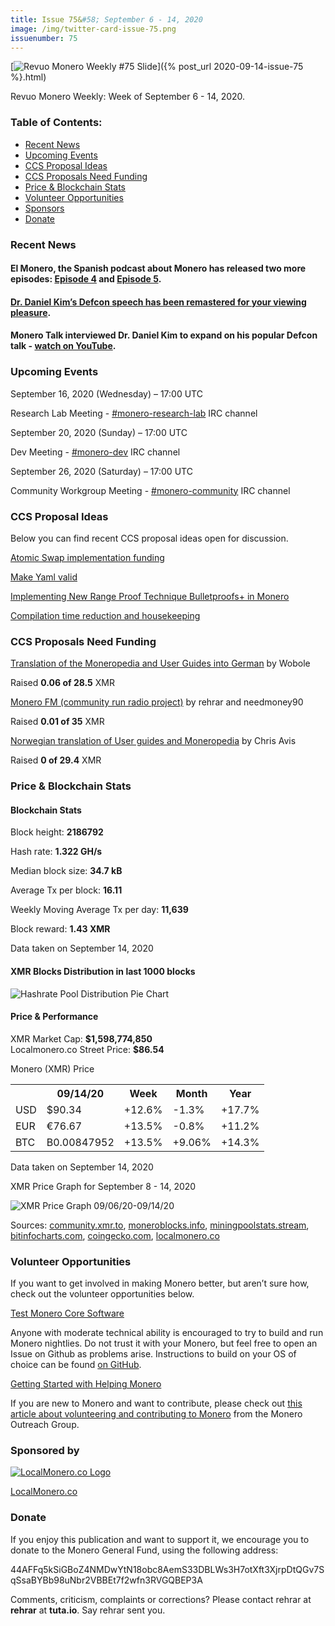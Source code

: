```yaml
---
title: Issue 75&#58; September 6 - 14, 2020
image: /img/twitter-card-issue-75.png
issuenumber: 75
---
```

[<img src="/img/img-issue75.png" alt="Revuo Monero Weekly #75 Slide" class="img-lead">]({% post_url 2020-09-14-issue-75 %}.html)

<p class="text-lead">Revuo Monero Weekly: Week of September 6 - 14, 2020.</p>
<!--more-->

<h3>Table of Contents:</h3>
<ul class="contents">
    <li><a href="#news">Recent News</a></li>
    <li><a href="#events">Upcoming Events</a></li>
    <li><a href="#ideas">CCS Proposal Ideas</a></li>
    <li><a href="#proposals">CCS Proposals Need Funding</a></li>
    <li><a href="#stats">Price & Blockchain Stats</a></li>
    <li><a href="#volunteer">Volunteer Opportunities</a></li>
    <li><a href="#sponsor">Sponsors</a></li>
    <li><a href="#donate">Donate</a></li>
</ul>

<h3 id="news">Recent News</h3>

<div class="newsbyte">
    <h4>El Monero, the Spanish podcast about Monero has released two more episodes: <a href="https://anchor.fm/elmonero/episodes/4-El-amigo-Dave-ej9fq1" target="_blank">Episode 4</a> and <a href="https://anchor.fm/elmonero/episodes/5-Estilo-Libre-ejg3v7" target="_blank">Episode 5</a>.</h4>
</div>

<div class="newsbyte">
    <h4><a href="https://youtu.be/aC9Uu5BUxII" target="_blank">Dr. Daniel Kim’s Defcon speech has been remastered for your viewing pleasure</a>.</h4>
</div>

<div class="newsbyte">
    <h4>Monero Talk interviewed Dr. Daniel Kim to expand on his popular Defcon talk - <a href="https://www.youtube.com/watch?v=6ckWGZdSBHA" target="_blank">watch on YouTube</a>.</h4>
</div>


<h3 id="events">Upcoming Events</h3>

<div class="event">
    <p class="date" markdown="1">September 16, 2020 (Wednesday) – 17:00 UTC</p>
    <p markdown="1">Research Lab Meeting - <a href="irc://chat.freenode.net/#monero-research-lab" target="_blank">#monero-research-lab</a> IRC channel</p>
</div>

<div class="event">
    <p class="date" markdown="1">September 20, 2020 (Sunday) – 17:00 UTC</p>
    <p markdown="1">Dev Meeting - <a href="irc://chat.freenode.net/#monero-dev" target="_blank">#monero-dev</a> IRC channel</p>
</div>

<div class="event">
    <p class="date" markdown="1">September 26, 2020 (Saturday) – 17:00 UTC</p>
    <p markdown="1">Community Workgroup Meeting - <a href="irc://chat.freenode.net/#monero-community" target="_blank">#monero-community</a> IRC channel</p>
</div>

<h3 id="ideas">CCS Proposal Ideas</h3>

<p>Below you can find recent CCS proposal ideas open for discussion.</p>

<div class="proposal">
<p><a href="https://repo.getmonero.org/monero-project/ccs-proposals/-/merge_requests/168" target="_blank">Atomic Swap implementation funding</a></p>
</div>

<div class="proposal">
<p><a href="https://repo.getmonero.org/monero-project/ccs-proposals/-/merge_requests/166" target="_blank">Make Yaml valid</a></p>
</div>

<div class="proposal">
<p><a href="https://repo.getmonero.org/monero-project/ccs-proposals/-/merge_requests/156" target="_blank">Implementing New Range Proof Technique Bulletproofs+ in Monero</a></p>
</div>

<div class="proposal">
<p><a href="https://repo.getmonero.org/monero-project/ccs-proposals/-/merge_requests/138" target="_blank">Compilation time reduction and housekeeping</a></p>
</div>

<h3 id="proposals">CCS Proposals Need Funding</h3>

<div class="proposal">
    <p><a href="https://ccs.getmonero.org/proposals/Translation-getmonero-german.html" target="_blank">Translation of the Moneropedia and User Guides into German</a> by Wobole</p>
    <p>Raised <b>0.06 of 28.5</b> XMR</p>
</div>

<div class="proposal">
    <p><a href="https://ccs.getmonero.org/proposals/monerofm.html" target="_blank">Monero FM (community run radio project)</a> by rehrar and needmoney90</p>
    <p>Raised <b>0.01 of 35</b> XMR</p>
</div>

<div class="proposal">
    <p><a href="https://ccs.getmonero.org/proposals/avis-moneropedia-userguides.html" target="_blank">Norwegian translation of User guides and Moneropedia</a> by Chris Avis</p>
    <p>Raised <b>0 of 29.4</b> XMR</p>
</div>

<h3 id="stats">Price & Blockchain Stats</h3>

<h4 class="stat">Blockchain Stats</h4>

<div class="bcstats">
    <p>Block height: <b>2186792</b></p>
    <p>Hash rate: <b>1.322 GH/s</b></p>
    <p>Median block size: <b>34.7 kB</b></p>
    <p>Average Tx per block: <b>16.11</b></p>
    <p>Weekly Moving Average Tx per day: <b>11,639</b></p>
    <p>Block reward: <b>1.43 XMR</b></p>
</div>
<p class="note">Data taken on September 14, 2020</p>

<h4 class="stat">XMR Blocks Distribution in last 1000 blocks</h4>
<p><img src="/img/hashrate-pool-distribution-0914.png" alt="Hashrate Pool Distribution Pie Chart"/></p>

<h4 class="stat">Price & Performance</h4>

<div class="price-intro">XMR Market Cap: <b>$1,598,774,850</b><br>Localmonero.co Street Price: <b>$86.54</b></div>

<p class="table-title">Monero (XMR) Price</p>
<table class="price-table">
  <tr class="row1">
    <th></th>
    <th>09/14/20</th>
    <th>Week</th>
    <th>Month</th>
    <th>Year</th>
  </tr>
  <tr>
    <td data-th="XMR to">USD</td>
    <td data-th="09/14/20">$90.34</td>
    <td data-th="Week" class="green">+12.6%</td>
    <td data-th="Month" class="red">-1.3%</td>
    <td data-th="Year" class="green">+17.7%</td>
  </tr>
  <tr class="row3">
    <td data-th="XMR to">EUR</td>
    <td data-th="09/14/20">€76.67</td>
    <td data-th="Week" class="green">+13.5%</td>
    <td data-th="Month" class="red">-0.8%</td>
    <td data-th="Year" class="green">+11.2%</td>
  </tr>
  <tr>
    <td data-th="XMR to">BTC</td>
    <td data-th="09/14/20">B0.00847952</td>
    <td data-th="Week" class="green">+13.5%</td>
    <td data-th="Month" class="green">+9.06%</td>
    <td data-th="Year" class="green">+14.3%</td>
  </tr>
</table>
<p class="note">Data taken on September 14, 2020</p>

<p class="table-title">XMR Price Graph for September 8 - 14, 2020</p>

![XMR Price Graph 09/06/20-09/14/20](/img/weekly-chart-0914.png "XMR Price Graph 09/06/20-09/14/20") 

Sources: <a href="https://community.xmr.to/explorer/mainnet/" target="_blank">community.xmr.to</a>, <a href="https://moneroblocks.info/stats/transaction-stats" target="_blank">moneroblocks.info</a>, <a href="https://miningpoolstats.stream/monero" target="_blank">miningpoolstats.stream</a>, <a href="https://bitinfocharts.com/monero/" target="_blank">bitinfocharts.com</a>, <a href="https://www.coingecko.com/" target="_blank">coingecko.com</a>, <a href="https://localmonero.co/" target="_blank">localmonero.co</a>

<h3 id="volunteer">Volunteer Opportunities</h3>

<p>If you want to get involved in making Monero better, but aren’t sure how, check out the volunteer opportunities below.</p>

<div class="newsbyte">
    <p class="date"><a href="https://github.com/monero-project/monero" target="_blank">Test Monero Core Software</a></p>
    <p>Anyone with moderate technical ability is encouraged to try to build and run Monero nightlies. Do not trust it with your Monero, but feel free to open an Issue on Github as problems arise. Instructions to build on your OS of choice can be found <a href="https://github.com/monero-project/monero#compiling-monero-from-source" target="_blank">on GitHub</a>. </p>
</div>

<div class="newsbyte">
    <p class="date"><a href="https://github.com/monero-project/monero" target="_blank">Getting Started with Helping Monero</a></p>
    <p>If you are new to Monero and want to contribute, please check out <a href="https://www.monerooutreach.org/stories/getting-started-helping-monero.php" target="_blank">this article about volunteering and contributing to Monero</a> from the Monero Outreach Group. </p>
</div>

<h3 id="sponsor">Sponsored by</h3>

<p><a href="https://localmonero.co/" target="_blank"><img src="/img/localmonero-logo.png" alt="LocalMonero.co Logo" class="localmonero"></a></p>

<p class="text-center"><a href="https://localmonero.co/" target="_blank">LocalMonero.co</a></p>

<h3 id="donate">Donate</h3>

<p markdown="1">If you enjoy this publication and want to support it, we encourage you to donate to the Monero General Fund, using the following address:</p>

<p class="address" markdown="1">44AFFq5kSiGBoZ4NMDwYtN18obc8AemS33DBLWs3H7otXft3XjrpDtQGv7SqSsaBYBb98uNbr2VBBEt7f2wfn3RVGQBEP3A</p>

<!--p><a href="monero:44AFFq5kSiGBoZ4NMDwYtN18obc8AemS33DBLWs3H7otXft3XjrpDtQGv7SqSsaBYBb98uNbr2VBBEt7f2wfn3RVGQBEP3A" class="qr"><img src="/img/donate-monero.png"></a></p-->

Comments, criticism, complaints or corrections? Please contact rehrar at **rehrar** at **tuta.io**. Say rehrar sent you.